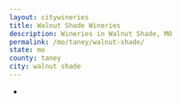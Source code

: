 ```yaml
---
layout: citywineries
title: Walnut Shade Wineries
description: Wineries in Walnut Shade, MO
permalink: /mo/taney/walnut-shade/
state: mo
county: taney
city: walnut shade
---
```

-
